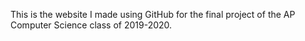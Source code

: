 

This is the website I made using GitHub for the final project of the AP Computer Science class of 2019-2020. 
